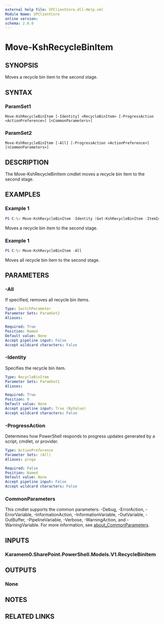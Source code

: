 ```yaml
---
external help file: SPClientCore.dll-Help.xml
Module Name: SPClientCore
online version:
schema: 2.0.0
---
```


# Move-KshRecycleBinItem

## SYNOPSIS
Moves a recycle bin item to the second stage.

## SYNTAX

### ParamSet1
```
Move-KshRecycleBinItem [-Identity] <RecycleBinItem> [-ProgressAction <ActionPreference>] [<CommonParameters>]
```

### ParamSet2
```
Move-KshRecycleBinItem [-All] [-ProgressAction <ActionPreference>] [<CommonParameters>]
```

## DESCRIPTION
The Move-KshRecycleBinItem cmdlet moves a recycle bin item to the second stage.

## EXAMPLES

### Example 1
```powershell
PS C:\> Move-KshRecycleBinItem -Identity (Get-KshRecycleBinItem -ItemId '77566246-6e0d-4bc7-8360-689b8743265f')
```

Moves a recycle bin item to the second stage.

### Example 1
```powershell
PS C:\> Move-KshRecycleBinItem -All
```

Moves all recycle bin item to the second stage.

## PARAMETERS

### -All
If specified, removes all recycle bin items.

```yaml
Type: SwitchParameter
Parameter Sets: ParamSet2
Aliases:

Required: True
Position: Named
Default value: None
Accept pipeline input: False
Accept wildcard characters: False
```

### -Identity
Specifies the recycle bin item.

```yaml
Type: RecycleBinItem
Parameter Sets: ParamSet1
Aliases:

Required: True
Position: 0
Default value: None
Accept pipeline input: True (ByValue)
Accept wildcard characters: False
```

### -ProgressAction
Determines how PowerShell responds to progress updates generated by a script, cmdlet, or provider.

```yaml
Type: ActionPreference
Parameter Sets: (All)
Aliases: proga

Required: False
Position: Named
Default value: None
Accept pipeline input: False
Accept wildcard characters: False
```

### CommonParameters
This cmdlet supports the common parameters: -Debug, -ErrorAction, -ErrorVariable, -InformationAction, -InformationVariable, -OutVariable, -OutBuffer, -PipelineVariable, -Verbose, -WarningAction, and -WarningVariable. For more information, see [about_CommonParameters](http://go.microsoft.com/fwlink/?LinkID=113216).

## INPUTS

### Karamem0.SharePoint.PowerShell.Models.V1.RecycleBinItem

## OUTPUTS

### None

## NOTES

## RELATED LINKS


